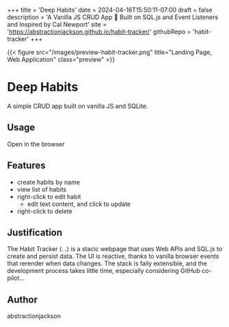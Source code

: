 +++
title = 'Deep Habits'
date = 2024-04-16T15:50:11-07:00
draft = false
description = 'A Vanilla JS CRUD App 🙌  Built on SQL.js and Event Listeners and Inspired by Cal Newport'
site = 'https://abstractionjackson.github.io/habit-tracker/'
githubRepo = 'habit-tracker'
+++

{{< figure src="/images/preview-habit-tracker.png" title="Landing Page, Web Application" class="preview" >}}

# Deep Habits
A simple CRUD app built on vanilla JS and SQLite.
## Usage
Open in the browser
## Features
- create habits by name
- view list of habits
- right-click to edit habit
  - edit text content, and click to update
- right-click to delete
## Justification
The Habit Tracker (...) is a stacic webpage that uses Web APIs and SQL.js to create and persist data.
The UI is reactive, thanks to vanilla browser events that rerender when data changes.
The stack is faily extensible, and the development process takes little time, especially considering GitHub co-pilot...
## Author
abstractionjackson
